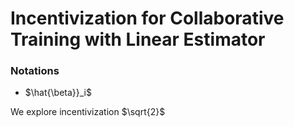 # Incentivization for Collaborative Training with Linear Estimator

### Notations

- $\hat{\beta}}_i$ 



We explore incentivization $\sqrt{2}$